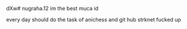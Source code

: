 dXw# nugraha.12 
im the best
muca id

every day should do the task of anichess and git hub
strknet fucked up
